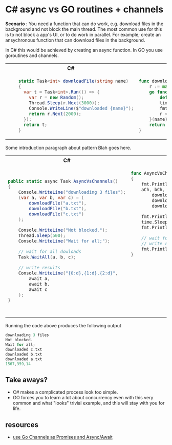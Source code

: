 # C# async vs GO routines + channels

**Scenario** : You need a function that can do work, e.g. download files in the background and not block the main thread. The most common use for this is to not block a app's UI, or to do work in parallel. For example; create an ansychronous function that can download files in the background.

In C# this would be achieved by creating an async function. In GO you use goroutines and channels.

<table width="100%">
<tr>
<th width="50%">C#</th>
<th>GO</th>
</tr>
<tr>
<td>

```csharp
    static Task<int> downloadFile(string name)
    {
      var t = Task<int>.Run(() => {
        var r = new Random();
        Thread.Sleep(r.Next(3000));
        Console.WriteLine($"downloaded {name}");
        return r.Next(2000);
      });
      return t;
    }
```

</td>
<td>

```go
func downloadFile(name string) <-chan int32 {
	r := make(chan int32)
	go func(name string) {
		defer close(r)
		time.Sleep(time.Second * 3)
		fmt.Println("downloaded " + name)
		r <- rand.Int31n(100)
	}(name)
	return r
}
```

</td>
</tr>
</table>

Some introduction paragraph about pattern Blah goes here.

<table width=100%>
<tr>
<th width=50%>C#</th>
<th>GO</th>
</tr>
<tr>
<td>
<pre>

```csharp
public static async Task AsyncVsChannels()
{
    Console.WriteLine("downloading 3 files");
    (var a, var b, var c) = (
        downloadFile("a.txt"),
        downloadFile("b.txt"),
        downloadFile("c.txt")
    );

    Console.WriteLine("Not blocked.");
    Thread.Sleep(500);
    Console.WriteLine("Wait for all;");

    // wait for all dowloads
    Task.WaitAll(a, b, c);

    // write results
    Console.WriteLine("{0:d},{1:d},{2:d}",
        await a,
        await b,
        await c
    );
}
```

</pre>
</td>
<td valign=top>

```go
func AsyncVsChannels()
{
	fmt.Println("downloading 3 files")
	aCh, bCh, cCh :=
		downloadFile("a.txt"),
		downloadFile("b.txt"),
		downloadFile("c.txt")

	fmt.Println("Not blocked.")
	time.Sleep(time.Second * 1)
	fmt.Println("Wait for all;")

    // wait for all downloads
    // write results
	fmt.Println(<- aCh, <-bCh, <- cCh)
}
```

</td>
</tr>
</table>

Running the code above produces the following output

```go
downloading 3 files
Not blocked.
Wait for all;
downloaded c.txt
downloaded b.txt
downloaded a.txt
1567,359,14
```

## Take aways?

-   C# makes a complicated process look too simple.
-   GO forces you to learn a lot about concurrency even with this very common and what "looks" trivial example, and this will stay with you for life.

## resources

-   [use Go Channels as Promises and Async/Await](https://levelup.gitconnected.com/use-go-channels-as-promises-and-async-await-ee62d93078ec)
